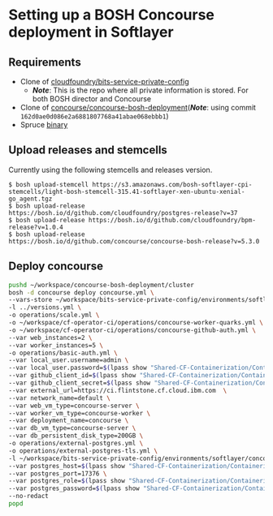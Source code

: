 # Setting up a BOSH Concourse deployment in Softlayer


## Requirements
- Clone of [cloudfoundry/bits-service-private-config](https://github.com/cloudfoundry/bits-service-private-config)
    - _**Note**_: This is the repo where all private information is stored. For both BOSH director and Concourse
- Clone of [concourse/concourse-bosh-deployment](https://github.com/concourse/concourse-bosh-deployment.git)(_**Note**_: using commit `162d0ae0d086e2a6881807768a41abae068ebbb1`)
- Spruce [binary](https://github.com/geofffranks/spruce/releases)


## Upload releases and stemcells
Currently using the following stemcells and releases version.

```
$ bosh upload-stemcell https://s3.amazonaws.com/bosh-softlayer-cpi-stemcells/light-bosh-stemcell-315.41-softlayer-xen-ubuntu-xenial-go_agent.tgz
$ bosh upload-release https://bosh.io/d/github.com/cloudfoundry/postgres-release?v=37
$ bosh upload-release https://bosh.io/d/github.com/cloudfoundry/bpm-release?v=1.0.4
$ bosh upload-release https://bosh.io/d/github.com/concourse/concourse-bosh-release?v=5.3.0
```



## Deploy concourse

```bash
pushd ~/workspace/concourse-bosh-deployment/cluster
bosh -d concourse deploy concourse.yml \
--vars-store ~/workspace/bits-service-private-config/environments/softlayer/concourse/concourse-green-vars.yml \
-l ../versions.yml \
-o operations/scale.yml \
-o ~/workspace/cf-operator-ci/operations/concourse-worker-quarks.yml \
-o ~/workspace/cf-operator-ci/operations/concourse-github-auth.yml \
--var web_instances=2 \
--var worker_instances=5 \
-o operations/basic-auth.yml \
--var local_user.username=admin \
--var local_user.password=$(lpass show "Shared-CF-Containerization/ContainerizedCF-CI-Secrets" show --notes | spruce json | jq -r '.concourseuser') \
--var github_client_id=$(lpass show "Shared-CF-Containerization/ContainerizedCF-CI-Secrets" show --notes | spruce json | jq -r '.github."client-id"') \
--var github_client_secret=$(lpass show "Shared-CF-Containerization/ContainerizedCF-CI-Secrets" show --notes | spruce json | jq -r '.github."client-secret"') \
--var external_url=https://ci.flintstone.cf.cloud.ibm.com  \
--var network_name=default \
--var web_vm_type=concourse-server \
--var worker_vm_type=concourse-worker \
--var deployment_name=concourse \
--var db_vm_type=concourse-server \
--var db_persistent_disk_type=200GB \
-o operations/external-postgres.yml \
-o operations/external-postgres-tls.yml \
-l ~/workspace/bits-service-private-config/environments/softlayer/concourse/postgres_ca_cert.yml \
--var postgres_host=$(lpass show "Shared-CF-Containerization/ContainerizedCF-CI-Secrets" show --notes | spruce json | jq -r '.concoursedb."host"') \
--var postgres_port=17376 \
--var postgres_role=$(lpass show "Shared-CF-Containerization/ContainerizedCF-CI-Secrets" show --notes | spruce json | jq -r '.concoursedb."user"')  \
--var postgres_password=$(lpass show "Shared-CF-Containerization/ContainerizedCF-CI-Secrets" show --notes | spruce json | jq -r '.concoursedb."password"') \
--no-redact
popd
```